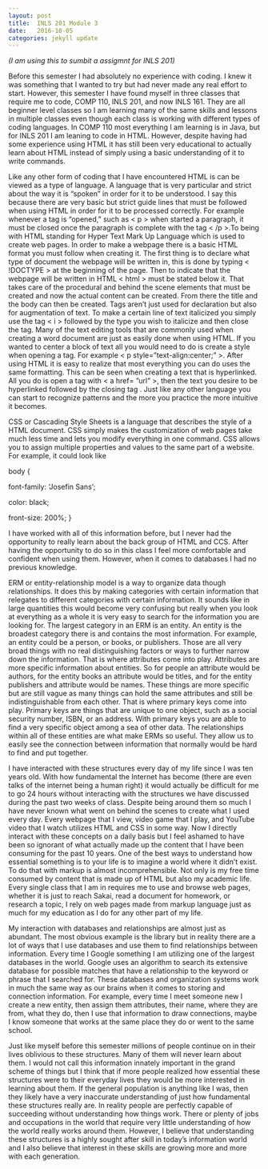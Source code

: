 ```yaml
---
layout: post
title:  INLS 201 Module 3
date:   2016-10-05
categories: jekyll update
---
```


<p> <i> (I am using this to sumbit a assigmnt for INLS 201) </i> </p>





<p> Before this semester I had absolutely no experience with coding. I knew it was something that I wanted to try but had never made any real effort to start. However, this semester I have found myself in three classes that require me to code, COMP 110, INLS 201, and now INLS 161. They are all beginner level classes so I am learning many of the same skills and lessons in multiple classes even though each class is working with different types of coding languages. In COMP 110 most everything I am learning is in Java, but for INLS 201 I am leaning to code in HTML. However, despite having had some experience using HTML it has still been very educational to actually learn about HTML instead of simply using a basic understanding of it to write commands.

<p> Like any other form of coding that I have encountered HTML is can be viewed as a type of language. A language that is very particular and strict about the way it is “spoken” in order for it to be understood. I say this because there are very basic but strict guide lines that must be followed when using HTML in order for it to be processed correctly. For example whenever a tag is “opened,” such as < p > when started a paragraph, it must be closed once the paragraph is complete with the tag < /p >.To being with HTML standing for Hyper Text Mark Up Language which is used to create web pages. In order to make a webpage there is a basic HTML format you must follow when creating it. The first thing is to declare what type of document the webpage will be written in, this is done by typing < !DOCTYPE > at the beginning of the page. Then to indicate that the webpage will be written in HTML < html > must be stated below it. That takes care of the procedural and behind the scene elements that must be created and now the actual content can be created. From there the title and the body can then be created. Tags aren’t just used for declaration but also for augmentation of text. To make a certain line of text italicized you simply use the tag < i > followed by the type you wish to italicize and then close the tag. Many of the text editing tools that are commonly used when creating a word document are just as easily done when using HTML. If you wanted to center a block of text all you would need to do is create a style when opening a tag. For example < p style=”text-align:center;” >. After using HTML it is easy to realize that most everything you can do uses the same formatting. This can be seen when creating a text that is hyperlinked. All you do is open a tag with < a  href= ”url” >, then the text you desire to be hyperlinked followed by the closing tag </a>. Just like any other language you can start to recognize patterns and the more you practice the more intuitive it becomes.

<p> CSS or Cascading Style Sheets is a language that describes the style of a HTML document. CSS simply makes the customization of web pages take much less time and lets you modify everything in one command. CSS allows you to assign multiple properties and values to the same part of a website. For example, it could look like

body {

font-family: ‘Josefin Sans’;

color: black;

front-size: 200%; }

<p> I have worked with all of this information before, but I never had the opportunity to really learn about the back group of HTML and CCS. After having the opportunity to do so in this class I feel more comfortable and confident when using them. However, when it comes to databases I had no previous knowledge.

<p> ERM or entity-relationship model is a way to organize data though relationships. It does this by making categories with certain information that relegates to different categories with certain information. It sounds like in large quantities this would become very confusing but really when you look at everything as a whole it is very easy to search for the information you are looking for. The largest category in an ERM is an entity. An entity is the broadest category there is and contains the most information. For example, an entity could be a person, or books, or publishers. Those are all very broad things with no real distinguishing factors or ways to further narrow down the information. That is where attributes come into play. Attributes are more specific information about entities. So for people an attribute would be authors, for the entity books an attribute would be titles, and for the entity publishers and attribute would be names. These things are more specific but are still vague as many things can hold the same attributes and still be indistinguishable from each other. That is where primary keys come into play. Primary keys are things that are unique to one object, such as a social security number, ISBN, or an address. With primary keys you are able to find a very specific object among a sea of other data. The relationships within all of these entities are what make ERMs so useful. They allow us to easily see the connection between information that normally would be hard to find and put together.

<p> I have interacted with these structures every day of my life since I was ten years old. With how fundamental the Internet has become (there are even talks of the internet being a human right) it would actually be difficult for me to go 24 hours without interacting with the structures we have discussed during the past two weeks of class. Despite being around them so much I have never known what went on behind the scenes to create what I used every day. Every webpage that I view, video game that I play, and YouTube video that I watch utilizes HTML and CSS in some way. Now I directly interact with these concepts on a daily basis but I feel ashamed to have been so ignorant of what actually made up the content that I have been consuming for the past 10 years. One of the best ways to understand how essential something is to your life is to imagine a world where it didn’t exist. To do that with markup is almost incomprehensible. Not only is my free time consumed by content that is made up of HTML but also my academic life. Every single class that I am in requires me to use and browse web pages, whether it is just to reach Sakai, read a document for homework, or research a topic, I rely on web pages made from markup language just as much for my education as I do for any other part of my life.

<p> My interaction with databases and relationships are almost just as abundant. The most obvious example is the library but in reality there are a lot of ways that I use databases and use them to find relationships between information. Every time I Google something I am utilizing one of the largest databases in the world. Google uses an algorithm to search its extensive database for possible matches that have a relationship to the keyword or phrase that I searched for. These databases and organization systems work in much the same way as our brains when it comes to storing and connection information. For example, every time I meet someone new I create a new entity, then assign them attributes, their name, where they are from, what they do, then I use that information to draw connections, maybe I know someone that works at the same place they do or went to the same school.

<p> Just like myself before this semester millions of people continue on in their lives oblivious to these structures. Many of them will never learn about them. I would not call this information innately important in the grand scheme of things but I think that if more people realized how essential these structures were to their everyday lives they would be more interested in learning about them. If the general population is anything like I was, then they likely have a very inaccurate understanding of just how fundamental these structures really are. In reality people are perfectly capable of succeeding without understanding how things work. There or plenty of jobs and occupations in the world that require very little understanding of how the world really works around them. However, I believe that understanding these structures is a highly sought after skill in today’s information world and I also believe that interest in these skills are growing more and more with each generation.

